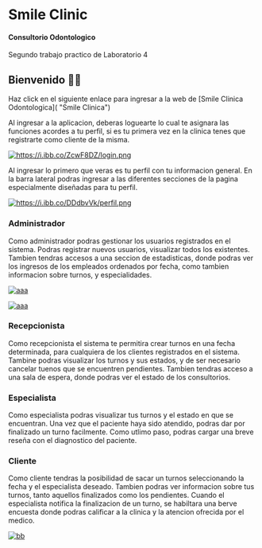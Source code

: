 # Smile Clinic
#### Consultorio Odontologico

Segundo trabajo practico de Laboratorio 4

## Bienvenido 👩‍⚕️

Haz click en el siguiente enlace para ingresar a la web de [Smile Clinica Odontologica]( "Smile Clinica")

Al ingresar a la aplicacion, deberas loguearte lo cual te asignara las funciones acordes a tu perfil, si es tu primera vez en la clinica tenes que registrarte como cliente de la misma.

<a href="https://ibb.co/MPjtV0X"><img src="https://i.ibb.co/ZcwF8DZ/login.png" alt="https://i.ibb.co/ZcwF8DZ/login.png" border="0"></a>

Al ingresar lo primero que veras es tu perfil con tu informacion general. En la barra lateral podras ingresar a las diferentes secciones de la pagina especialmente diseñadas para tu perfil.

<a href="https://ibb.co/WWC3MxF"><img src="https://i.ibb.co/DDdbvVk/perfil.png" alt="https://i.ibb.co/DDdbvVk/perfil.png" border="0"></a>


### Administrador

Como administrador podras gestionar los usuarios registrados en el sistema. Podras registrar nuevos usuarios, visualizar todos los existentes. 
Tambien tendras accesos a una seccion de estadisticas, donde podras ver los ingresos de los empleados ordenados por fecha, como tambien informacion sobre turnos, y especialidades.

<a href="https://ibb.co/7xhddzH"><img src="https://i.ibb.co/LDKXXPM/altas.png" alt="aaa" border="0"></a>

<a href="https://ibb.co/JnZGq2c"><img src="https://i.ibb.co/b1tCFL6/empleados.png" alt="aaa" border="0"></a>



### Recepcionista

Como recepcionista el sistema te permitira crear turnos en una fecha determinada, para cualquiera de los clientes registrados en el sistema. Tambine podras visualizar los turnos y sus estados, y de ser necesario cancelar tuenos que se encuentren pendientes.
Tambien tendras acceso a una sala de espera, donde podras ver el estado de los consultorios.


### Especialista

Como especialista podras visualizar tus turnos y el estado en que se encuentran. Una vez que el paciente haya sido atendido, podras dar por finalizado un turno facilmente. Como utlimo paso, podras cargar una breve reseña con el diagnostico del paciente.


### Cliente

Como cliente tendras la posibilidad de sacar un turnos seleccionando la fecha y el especialista deseado. Tambien podras ver informacion sobre tus turnos, tanto aquellos finalizados como los pendientes. Cuando el especialista notifica la finalizacion de un turno, se habiltara una berve encuesta donde podras calificar a la clinica y la atencion ofrecida por el medico.


<a href="https://ibb.co/GM5T0H2"><img src="https://i.ibb.co/qgr5dJs/turnos.png" alt="bb" border="0"></a>

